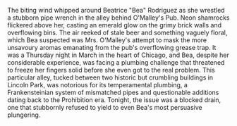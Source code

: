 The biting wind whipped around Beatrice "Bea" Rodriguez as she wrestled a stubborn pipe wrench in the alley behind O'Malley's Pub.  Neon shamrocks flickered above her, casting an emerald glow on the grimy brick walls and overflowing bins.  The air reeked of stale beer and something vaguely floral, which Bea suspected was Mrs. O'Malley's attempt to mask the more unsavoury aromas emanating from the pub's overflowing grease trap.  It was a Thursday night in March in the heart of Chicago, and Bea, despite her considerable experience, was facing a plumbing challenge that threatened to freeze her fingers solid before she even got to the real problem. This particular alley, tucked between two historic but crumbling buildings in Lincoln Park, was notorious for its temperamental plumbing, a Frankensteinian system of mismatched pipes and questionable additions dating back to the Prohibition era. Tonight, the issue was a blocked drain, one that stubbornly refused to yield to even Bea's most persuasive plungering.
